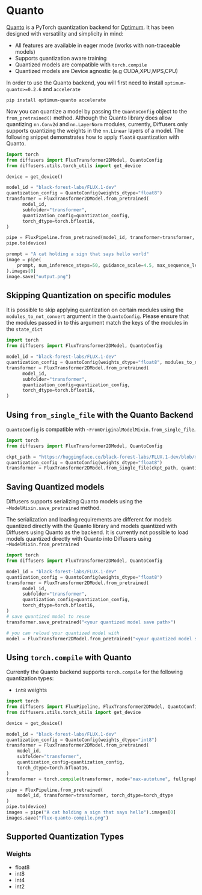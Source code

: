 <!--Copyright 2025 The HuggingFace Team. All rights reserved.

Licensed under the Apache License, Version 2.0 (the "License"); you may not use this file except in compliance with
the License. You may obtain a copy of the License at

http://www.apache.org/licenses/LICENSE-2.0

Unless required by applicable law or agreed to in writing, software distributed under the License is distributed on
an "AS IS" BASIS, WITHOUT WARRANTIES OR CONDITIONS OF ANY KIND, either express or implied. See the License for the
specific language governing permissions and limitations under the License.

-->

# Quanto

[Quanto](https://github.com/huggingface/optimum-quanto) is a PyTorch quantization backend for [Optimum](https://huggingface.co/docs/optimum/en/index). It has been designed with versatility and simplicity in mind:

- All features are available in eager mode (works with non-traceable models)
- Supports quantization aware training
- Quantized models are compatible with `torch.compile`
- Quantized models are Device agnostic (e.g CUDA,XPU,MPS,CPU)

In order to use the Quanto backend, you will first need to install `optimum-quanto>=0.2.6` and `accelerate`

```shell
pip install optimum-quanto accelerate
```

Now you can quantize a model by passing the `QuantoConfig` object to the `from_pretrained()` method. Although the Quanto library does allow quantizing `nn.Conv2d` and `nn.LayerNorm` modules, currently, Diffusers only supports quantizing the weights in the `nn.Linear` layers of a model. The following snippet demonstrates how to apply `float8` quantization with Quanto.   

```python
import torch
from diffusers import FluxTransformer2DModel, QuantoConfig
from diffusers.utils.torch_utils import get_device

device = get_device()

model_id = "black-forest-labs/FLUX.1-dev"
quantization_config = QuantoConfig(weights_dtype="float8")
transformer = FluxTransformer2DModel.from_pretrained(
      model_id,
      subfolder="transformer",
      quantization_config=quantization_config,
      torch_dtype=torch.bfloat16,
)

pipe = FluxPipeline.from_pretrained(model_id, transformer=transformer, torch_dtype=torch_dtype)
pipe.to(device)

prompt = "A cat holding a sign that says hello world"
image = pipe(
    prompt, num_inference_steps=50, guidance_scale=4.5, max_sequence_length=512
).images[0]
image.save("output.png")
```

## Skipping Quantization on specific modules

It is possible to skip applying quantization on certain modules using the `modules_to_not_convert` argument in the `QuantoConfig`. Please ensure that the modules passed in to this argument match the keys of the modules in the `state_dict`  

```python
import torch
from diffusers import FluxTransformer2DModel, QuantoConfig

model_id = "black-forest-labs/FLUX.1-dev"
quantization_config = QuantoConfig(weights_dtype="float8", modules_to_not_convert=["proj_out"])
transformer = FluxTransformer2DModel.from_pretrained(
      model_id,
      subfolder="transformer",
      quantization_config=quantization_config,
      torch_dtype=torch.bfloat16,
)
```

## Using `from_single_file` with the Quanto Backend

`QuantoConfig` is compatible with `~FromOriginalModelMixin.from_single_file`. 

```python
import torch
from diffusers import FluxTransformer2DModel, QuantoConfig

ckpt_path = "https://huggingface.co/black-forest-labs/FLUX.1-dev/blob/main/flux1-dev.safetensors"
quantization_config = QuantoConfig(weights_dtype="float8")
transformer = FluxTransformer2DModel.from_single_file(ckpt_path, quantization_config=quantization_config, torch_dtype=torch.bfloat16)
```

## Saving Quantized models

Diffusers supports serializing Quanto models using the `~ModelMixin.save_pretrained` method.

The serialization and loading requirements are different for models quantized directly with the Quanto library and models quantized
with Diffusers using Quanto as the backend. It is currently not possible to load models quantized directly with Quanto into Diffusers using `~ModelMixin.from_pretrained`

```python
import torch
from diffusers import FluxTransformer2DModel, QuantoConfig

model_id = "black-forest-labs/FLUX.1-dev"
quantization_config = QuantoConfig(weights_dtype="float8")
transformer = FluxTransformer2DModel.from_pretrained(
      model_id,
      subfolder="transformer",
      quantization_config=quantization_config,
      torch_dtype=torch.bfloat16,
)
# save quantized model to reuse
transformer.save_pretrained("<your quantized model save path>")

# you can reload your quantized model with
model = FluxTransformer2DModel.from_pretrained("<your quantized model save path>")
```

## Using `torch.compile` with Quanto

Currently the Quanto backend supports `torch.compile` for the following quantization types:

- `int8` weights 

```python
import torch
from diffusers import FluxPipeline, FluxTransformer2DModel, QuantoConfig
from diffusers.utils.torch_utils import get_device

device = get_device()

model_id = "black-forest-labs/FLUX.1-dev"
quantization_config = QuantoConfig(weights_dtype="int8")
transformer = FluxTransformer2DModel.from_pretrained(
    model_id,
    subfolder="transformer",
    quantization_config=quantization_config,
    torch_dtype=torch.bfloat16,
)
transformer = torch.compile(transformer, mode="max-autotune", fullgraph=True)

pipe = FluxPipeline.from_pretrained(
    model_id, transformer=transformer, torch_dtype=torch_dtype
)
pipe.to(device)
images = pipe("A cat holding a sign that says hello").images[0]
images.save("flux-quanto-compile.png")
```

## Supported Quantization Types

### Weights

- float8
- int8
- int4
- int2


